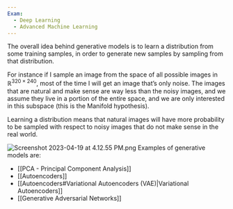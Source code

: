 ```yaml
---
Exam:
  - Deep Learning
  - Advanced Machine Learning
---
```

The overall idea behind generative models is to learn a distribution from some training samples, in order to generate new samples by sampling from that distribution.

For instance if I sample an image from the space of all possible images in $\mathbb{R}^{320 \times 240}$, most of the time I will get an image that’s only noise. The images that are natural and make sense are way less than the noisy images, and we assume they live in a portion of the entire space, and we are only interested in this subspace (this is the Manifold hypothesis).

Learning a distribution means that natural images will have more probability to be sampled with respect to noisy images that do not make sense in the real world.

![Screenshot 2023-04-19 at 4.12.55 PM.png](Screenshot_2023-04-19_at_4.12.55_PM.png)
Examples of generative models are:
- [[PCA - Principal Component Analysis]]
- [[Autoencoders]]
- [[Autoencoders#Variational Autoencoders (VAE)|Variational Autoencoders]]
- [[Generative Adversarial Networks]]